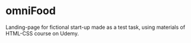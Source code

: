 # omniFood
Landing-page for fictional start-up made as a test task, using materials of HTML-CSS course on Udemy.

